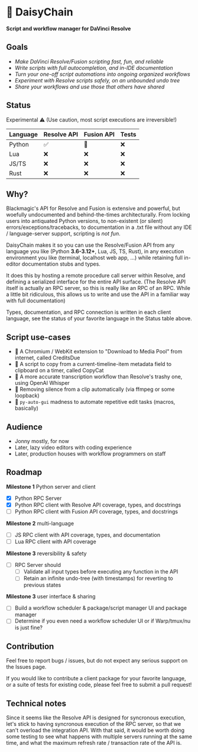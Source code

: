# 🌼 DaisyChain
__Script and workflow manager for DaVinci Resolve__


## Goals
- _Make DaVinci Resolve/Fusion scripting fast, fun, and reliable_
- _Write scripts with full autocompletion, and in-IDE documentation_
- _Turn your one-off script automations into ongoing organized workflows_
- _Experiment with Resolve scripts safely, on an unbounded undo tree_
- _Share your workflows and use those that others have shared_

## Status
Experimental ⚠️ (Use caution, most script executions are irreversible!)

|Language|Resolve API|Fusion API|Tests|
|--|--|--|--|
|Python| ✅ | 🚧 | ❌ |
|Lua | ❌ | ❌ | ❌ |
|JS/TS| ❌ | ❌ | ❌ |
|Rust| ❌ | ❌ | ❌ |

## Why?
Blackmagic's API for Resolve and Fusion is extensive and powerful,
but woefully undocumented and behind-the-times architecturally.
From locking users into antiquated Python versions, to non-existent
(or silent) errors/exceptions/tracebacks, to documentation in a .txt
file without any IDE / language-server support, scripting is _not fun_.

DaisyChain makes it so you can use the Resolve/Fusion API
from any language you like (Python __3.6-3.12+__, Lua, JS, TS, Rust),
in any execution environment you like (terminal, localhost web app, ...)
while retaining full in-editor documentation stubs and types.

It does this by hosting a remote procedure call server within Resolve,
and defining a serialized interface for the entire API surface.
(The Resolve API itself is actually an RPC server, so this is really
like an RPC of an RPC. While a little bit ridiculous, this allows us
to write and use the API in a familiar way with full documentation)

Types, documentation, and RPC connection is written in each client language,
see the status of your favorite language in the Status table above.

## Script use-cases

- 🚧 A Chromium / WebKit extension to "Download to Media Pool" from internet, called CreditsDue
- 🚧 A script to copy from a current-timeline-item metadata field to clipboard on a timer, called CopyCat
- 🚧 A more accurate transcription workflow than Resolve's trashy one, using OpenAI Whisper
- 🚧 Removing silence from a clip automatically (via ffmpeg or some loopback)
- 🚧 `py-auto-gui` madness to automate repetitive edit tasks (macros, basically)

## Audience
- Jonny mostly, for now
- Later, lazy video editors with coding experience
- Later, production houses with workflow programmers on staff

## Roadmap

__Milestone 1__ Python server and client
- [x] Python RPC Server
- [x] Python RPC client with Resolve API coverage, types, and docstrings
- [ ] Python RPC client with Fusion API coverage, types, and docstrings

__Milestone 2__ multi-language
- [ ] JS RPC client with API coverage, types, and documentation
- [ ] Lua RPC client with API coverage

__Milestone 3__ reversibility & safety
- [ ] RPC Server should
    - [ ] Validate all input types before executing any function in the API
    - [ ] Retain an infinite undo-tree (with timestamps) for reverting to previous states

__Milestone 3__ user interface & sharing 
- [ ] Build a workflow scheduler & package/script manager UI and package manager
- [ ] Determine if you even need a workflow scheduler UI or if Warp/tmux/nu is just fine?

## Contribution

Feel free to report bugs / issues, but do not expect any serious support on the Issues page.

If you would like to contribute a client package for your favorite language, or a suite of tests for existing code, please feel free to submit a pull request!


## Technical notes

Since it seems like the Resolve API is designed for syncronous execution, let's stick to
having syncronous execution of the RPC server, so that we can't overload the integration API. 
With that said, it would be worth doing some testing to see what happens with multiple servers
running at the same time, and what the maximum refresh rate / transaction rate of the API is.


